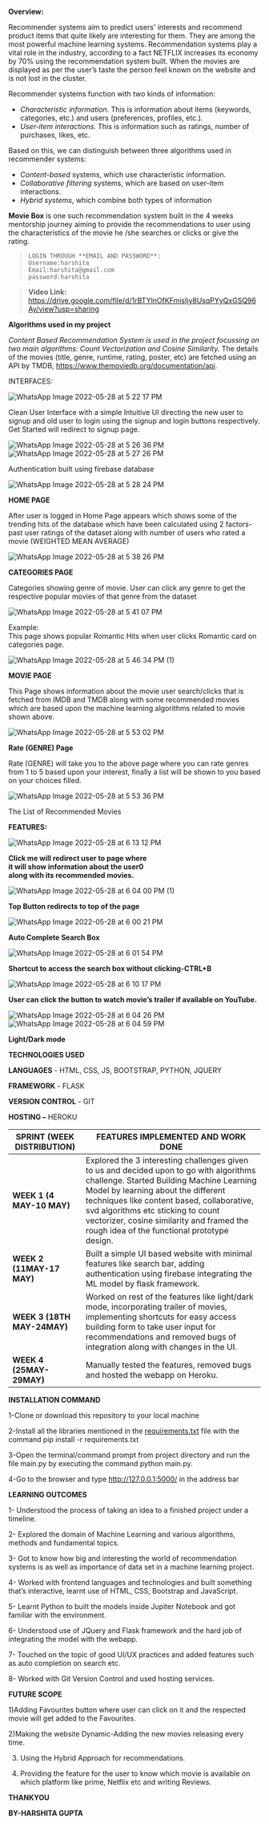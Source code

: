 

**Overview:**

Recommender systems aim to predict users' interests and recommend product items that quite likely are interesting for them. They are among the most powerful machine learning systems. Recommendation systems play a vital role in the industry, according to a fact NETFLIX increases its economy by 70% using the recommendation system built. When the movies are displayed as per the user’s taste the person feel known on the website and is not lost in the cluster.

Recommender systems function with two kinds of information:

-   *Characteristic information*. This is information about items (keywords, categories, etc.) and users (preferences, profiles, etc.).
-   *User-item interactions.* This is information such as ratings, number of purchases, likes, etc.

Based on this, we can distinguish between three algorithms used in recommender systems:

-   *Content-based* systems, which use characteristic information.
-   *Collaborative filtering* systems, which are based on user-item interactions.
-   *Hybrid systems*, which combine both types of information

**Movie Box** is one such recommendation system built in the 4 weeks mentorship journey aiming to provide the recommendations to user using the characteristics of the movie he /she searches or clicks or give the rating.


> ```
> LOGIN THROUGH **EMAIL AND PASSWORD**:
> Username:harshita
> Email:harshita@gmail.com
> password:harshita
> ```

> **Video Link:** https://drive.google.com/file/d/1rBTYlnOfKFmisIjy8UsqPYyQxGSQ96Ay/view?usp=sharing

**Algorithms used in my project**

*Content Based Recommendation System is used in the project focussing on two main algorithms: Count Vectorization and Cosine Similarity.* The details of the movies (title, genre, runtime, rating, poster, etc) are fetched using an API by TMDB, <https://www.themoviedb.org/documentation/api>.


INTERFACES:

![WhatsApp Image 2022-05-28 at 5 22 17 PM](https://user-images.githubusercontent.com/98079342/170842246-5937a908-702c-476e-ab2b-9bb13bb14a4b.jpeg)

Clean User Interface with a simple Intuitive UI directing the new user to signup and old user to login using the signup and login buttons respectively. Get Started will redirect to signup page.

![WhatsApp Image 2022-05-28 at 5 26 36 PM](https://user-images.githubusercontent.com/98079342/170842386-e0bc8394-41ab-41d1-91ee-ef6a9657ab03.jpeg)
![WhatsApp Image 2022-05-28 at 5 27 26 PM](https://user-images.githubusercontent.com/98079342/170842392-704e9d7e-ca96-40e9-9b9e-05e8d22bbb7f.jpeg)

Authentication built using firebase database

![WhatsApp Image 2022-05-28 at 5 28 24 PM](https://user-images.githubusercontent.com/98079342/170842407-2032916b-4c67-40bb-ae7e-3f18b5e06662.jpeg)

**HOME PAGE**

After user is logged in Home Page appears which shows some of the trending hits of the database which have been calculated using 2 factors- past user ratings of the dataset along with number of users who rated a movie (WEIGHTED MEAN AVERAGE)

![WhatsApp Image 2022-05-28 at 5 38 26 PM](https://user-images.githubusercontent.com/98079342/170843308-a7028deb-bb8d-4700-9488-e298c6c0cf4f.jpeg)

**CATEGORIES PAGE**

Categories showing genre of movie. User can click any genre to get the respective popular movies of that genre from the dataset

![WhatsApp Image 2022-05-28 at 5 41 07 PM](https://user-images.githubusercontent.com/98079342/170843309-0611f8c3-2fd0-4630-9919-94d7914e1e1c.jpeg)

Example:   
This page shows popular Romantic Hits when user clicks Romantic card on categories page.

![WhatsApp Image 2022-05-28 at 5 46 34 PM (1)](https://user-images.githubusercontent.com/98079342/170843314-791a5d1b-7c6c-423e-86e4-162d67db0eba.jpeg)

**MOVIE PAGE**

This Page shows information about the movie user search/clicks that is fetched from IMDB and TMDB along with some recommended movies which are based upon the machine learning algorithms related to movie shown above.

 ![WhatsApp Image 2022-05-28 at 5 53 02 PM](https://user-images.githubusercontent.com/98079342/170843687-2e58f975-5529-4486-9308-a7bf2e4d7432.jpeg)
 
 **Rate (GENRE) Page**

Rate (GENRE) will take you to the above page where you can rate genres from 1 to 5 based upon your interest, finally a list will be shown to you based on your choices filled.

![WhatsApp Image 2022-05-28 at 5 53 36 PM](https://user-images.githubusercontent.com/98079342/170843694-c7d2017c-6a91-4592-82c3-e778731793dd.jpeg)

The List of Recommended Movies

**FEATURES:**

![WhatsApp Image 2022-05-28 at 6 13 12 PM](https://user-images.githubusercontent.com/98079342/170843708-b1b71ff0-8f95-4181-a617-a1b78d37d920.jpeg)

**Click me will redirect user to page where   
it will show information about the user0  
 along with its recommended movies.**

![WhatsApp Image 2022-05-28 at 6 04 00 PM (1)](https://user-images.githubusercontent.com/98079342/170843767-149121e6-9922-42e1-ac0c-9b239a73313f.jpeg)

**Top Button redirects to top of the page**


![WhatsApp Image 2022-05-28 at 6 00 21 PM](https://user-images.githubusercontent.com/98079342/170843772-634a765c-2a07-4959-87ee-6a96c529786f.jpeg)

**Auto Complete Search Box**

![WhatsApp Image 2022-05-28 at 6 01 54 PM](https://user-images.githubusercontent.com/98079342/170843777-7604bc0e-7c7f-4e13-aab7-7b5b23dea7cc.jpeg)

**Shortcut to access the search box without clicking-CTRL+B**

![WhatsApp Image 2022-05-28 at 6 10 17 PM](https://user-images.githubusercontent.com/98079342/170843782-fa7ee572-82e7-4253-8b8d-42739c9dd7b7.jpeg)


**User can click the button to watch movie’s trailer if available on YouTube.**

![WhatsApp Image 2022-05-28 at 6 04 26 PM](https://user-images.githubusercontent.com/98079342/170843786-7100219f-5f42-46a5-b70c-36267f1c42ab.jpeg)
![WhatsApp Image 2022-05-28 at 6 04 59 PM](https://user-images.githubusercontent.com/98079342/170843789-7f9da027-cefb-4316-8fc3-157fd4b5ec64.jpeg)


**Light/Dark mode**

**TECHNOLOGIES USED**

**LANGUAGES** - HTML, CSS, JS, BOOTSTRAP, PYTHON, JQUERY

**FRAMEWORK** - FLASK

**VERSION CONTROL** - GIT

**HOSTING –** HEROKU

| **SPRINT (WEEK DISTRIBUTION)** | **FEATURES IMPLEMENTED AND WORK DONE**                                                                                                                                                                                                                                                                                                                     |
|--------------------------------|------------------------------------------------------------------------------------------------------------------------------------------------------------------------------------------------------------------------------------------------------------------------------------------------------------------------------------------------------------|
| **WEEK 1 (4 MAY-10 MAY)**      | Explored the 3 interesting challenges given to us and decided upon to go with algorithms challenge. Started Building Machine Learning Model by learning about the different techniques like content based, collaborative, svd algorithms etc sticking to count vectorizer, cosine similarity and framed the rough idea of the functional prototype design. |
| **WEEK 2 (11MAY-17 MAY)**      | Built a simple UI based website with minimal features like search bar, adding authentication using firebase integrating the ML model by flask framework.                                                                                                                                                                                                   |
| **WEEK 3 (18TH MAY-24MAY)**    | Worked on rest of the features like light/dark mode, incorporating trailer of movies, implementing shortcuts for easy access building form to take user input for recommendations and removed bugs of integration along with changes in the UI.                                                                                                            |
| **WEEK 4 (25MAY-29MAY)**       | Manually tested the features, removed bugs and hosted the webapp on Heroku.                                                                                                                                                                                                                                                                                |

**INSTALLATION COMMAND**

1-Clone or download this repository to your local machine

2-Install all the libraries mentioned in the [requirements.txt](https://github.com/kishan0725/Movie-Recommendation-System-with-Sentiment-Analysis/blob/master/requirements.txt) file with the command pip install -r requirements.txt

3-Open the terminal/command prompt from project directory and run the file main.py by executing the command python main.py.

4-Go to the browser and type http://127.0.0.1:5000/ in the address bar

**LEARNING OUTCOMES**

1- Understood the process of taking an idea to a finished project under a timeline.

2- Explored the domain of Machine Learning and various algorithms, methods and fundamental topics.

3- Got to know how big and interesting the world of recommendation systems is as well as importance of data set in a machine learning project.

4- Worked with frontend languages and technologies and built something that’s interactive, learnt use of HTML, CSS, Bootstrap and JavaScript.

5- Learnt Python to built the models inside Jupiter Notebook and got familiar with the environment.

6- Understood use of JQuery and Flask framework and the hard job of integrating the model with the webapp.

7- Touched on the topic of good UI/UX practices and added features such as auto completion on search etc.

8- Worked with Git Version Control and used hosting services.

**FUTURE SCOPE**

1)Adding Favourites button where user can click on it and the respected movie will get added to the Favourites.

2)Making the website Dynamic-Adding the new movies releasing every time.

3) Using the Hybrid Approach for recommendations.

4) Providing the feature for the user to know which movie is available on which platform like prime, Netflix etc and writing Reviews.

**THANKYOU**

**BY-HARSHITA GUPTA**

